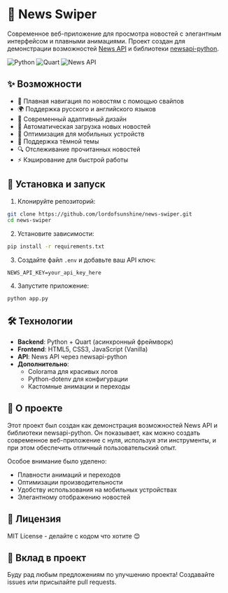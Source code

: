 # 📰 News Swiper

Современное веб-приложение для просмотра новостей с элегантным интерфейсом и плавными анимациями. Проект создан для демонстрации возможностей [News API](https://newsapi.org/) и библиотеки [newsapi-python](https://github.com/mattlisiv/newsapi-python).

![Python](https://img.shields.io/badge/Python-3.7+-blue.svg)
![Quart](https://img.shields.io/badge/Quart-latest-green.svg)
![News API](https://img.shields.io/badge/News%20API-v2-orange.svg)

## ✨ Возможности

- 🌊 Плавная навигация по новостям с помощью свайпов
- 🌍 Поддержка русского и английского языков
- 🎨 Современный адаптивный дизайн
- 🔄 Автоматическая загрузка новых новостей
- 📱 Оптимизация для мобильных устройств
- 🌙 Поддержка тёмной темы
- 🔍 Отслеживание прочитанных новостей
- ⚡ Кэширование для быстрой работы

## 🚀 Установка и запуск

1. Клонируйте репозиторий:
```bash
git clone https://github.com/lordofsunshine/news-swiper.git
cd news-swiper
```

2. Установите зависимости:
```bash
pip install -r requirements.txt
```

3. Создайте файл `.env` и добавьте ваш API ключ:
```env
NEWS_API_KEY=your_api_key_here
```

4. Запустите приложение:
```bash
python app.py
```

## 🛠 Технологии

- **Backend**: Python + Quart (асинхронный фреймворк)
- **Frontend**: HTML5, CSS3, JavaScript (Vanilla)
- **API**: News API через newsapi-python
- **Дополнительно**: 
  - Colorama для красивых логов
  - Python-dotenv для конфигурации
  - Кастомные анимации и переходы

## 📝 О проекте

Этот проект был создан как демонстрация возможностей News API и библиотеки newsapi-python. Он показывает, как можно создать современное веб-приложение с нуля, используя эти инструменты, и при этом обеспечить отличный пользовательский опыт.

Особое внимание было уделено:
- Плавности анимаций и переходов
- Оптимизации производительности
- Удобству использования на мобильных устройствах
- Элегантному отображению новостей

## 📄 Лицензия

MIT License - делайте с кодом что хотите 😊

## 🤝 Вклад в проект

Буду рад любым предложениям по улучшению проекта! Создавайте issues или присылайте pull requests. 
